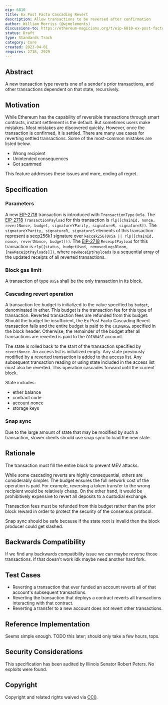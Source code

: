 ```yaml
---
eip: 6810
title: Ex Post Facto Cascading Revert
description: Allow transactions to be reversed after confirmation
author: William Morriss (@wjmelements)
discussions-to: https://ethereum-magicians.org/t/eip-6810-ex-post-facto-cascading-revert/13630
status: Draft
type: Standards Track
category: Core
created: 2023-04-01
requires: 2718, 2929
---
```


## Abstract

A new transaction type reverts one of a sender's prior transactions, and other transactions dependent on that state, recursively.

## Motivation
While Ethereum has the capability of reversible transactions through smart contracts, instant settlement is the default.
But sometimes users make mistakes.
Most mistakes are discovered quickly.
However, once the transaction is confirmed, it is settled.
There are many use cases for reverting settled transactions.
Some of the most-common mistakes are listed below.

- Wrong recipient
- Unintended consequences
- Got scammed

This feature addresses these issues and more, ending all regret.

## Specification
### Parameters
A new [EIP-2718](./eip-2718.md) transaction is introduced with `TransactionType` `0x5a`.
The [EIP-2718](./eip-2718.md) `TransactionPayload` for this transaction is `rlp([chainId, nonce, revertNonce, budget, signatureYParity, signatureR, signatureS])`.
The `signatureYParity, signatureR, signatureS` elements of this transaction represent a secp256k1 signature over `keccak256(0x5a || rlp([chainId, nonce, revertNonce, budget]))`.
The [EIP-2718](./eip-2718.md) `ReceiptPayload` for this transaction is `rlp([status, budgetUsed, removedLogsBloom, [newReceiptPayloads]])`, where `newReceiptPayloads` is a sequential array of the updated receipts of all reverted transactions.

### Block gas limit
A transaction of type `0x5a` shall be the only transaction in its block.

### Cascading revert operation
A transaction fee budget is initialized to the value specified by `budget`, denominated in ether.
This budget is the transaction fee for this type of transaction.
Reverted transaction fees are refunded from this budget.
Should the budget be insufficient, the Ex Post Facto Cascading Revert transaction fails and the entire budget is paid to the `COINBASE` specified in the block header.
Otherwise, the remainder of the budget after all transactions are reverted is paid to the `COINBASE` account.

The state is rolled back to the start of the transaction specified by `revertNonce`.
An access list is initialized empty.
Any state previously modified by a reverted transaction is added to the access list.
Any subsequent transaction reading or using state included in the access list must also be reverted.
This operation cascades forward until the current block.

State includes:

- ether balance
- contract code
- account nonce
- storage keys

### Snap sync
Due to the large amount of state that may be modified by such a transaction, slower clients should use snap sync to load the new state.

## Rationale
The transaction must fill the entire block to prevent MEV attacks.

While some cascading reverts are highly consequential, others are considerably simpler.
The budget ensures the full network cost of the operation is paid.
For example, reversing a token transfer to the wrong recipient would be relatively cheap.
On the other hand, it would be prohibitively expensive to revert all deposits to a custodial exchange.

Transaction fees must be refunded from this budget rather than the prior block reward in order to protect the security of the consensus protocol.

Snap sync should be safe because if the state root is invalid then the block producer could get slashed.

## Backwards Compatibility

If we find any backwards compatibility issue we can maybe reverse those transactions.
If that doesn't work idk maybe need another hard fork.

## Test Cases

- Reverting a transaction that ever funded an account reverts all of that account's subsequent transactions.
- Reverting the transaction that deploys a contract reverts all transactions interacting with that contract.
- Reverting a transfer to a new account does not revert other transactions.

## Reference Implementation

Seems simple enough.
TODO this later; should only take a few hours, tops.

## Security Considerations

This specification has been audited by Illinois Senator Robert Peters.
No exploits were found.

## Copyright

Copyright and related rights waived via [CC0](../LICENSE.md).
